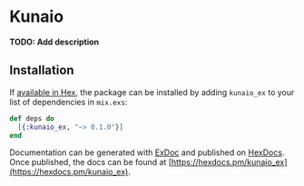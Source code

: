 # Kunaio

**TODO: Add description**

## Installation

If [available in Hex](https://hex.pm/docs/publish), the package can be installed
by adding `kunaio_ex` to your list of dependencies in `mix.exs`:

```elixir
def deps do
  [{:kunaio_ex, "~> 0.1.0"}]
end
```

Documentation can be generated with [ExDoc](https://github.com/elixir-lang/ex_doc)
and published on [HexDocs](https://hexdocs.pm). Once published, the docs can
be found at [https://hexdocs.pm/kunaio_ex](https://hexdocs.pm/kunaio_ex).

